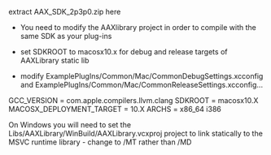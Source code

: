 extract AAX_SDK_2p3p0.zip here 

  - You need to modify the AAXlibrary project in order to compile with the same SDK as your plug-ins

  - set SDKROOT to macosx10.x for debug and release targets of AAXLibrary static lib
 
  - modify ExamplePlugIns/Common/Mac/CommonDebugSettings.xcconfig and ExamplePlugIns/Common/Mac/CommonReleaseSettings.xcconfig...

  GCC_VERSION = com.apple.compilers.llvm.clang
  SDKROOT = macosx10.X
  MACOSX_DEPLOYMENT_TARGET = 10.X
  ARCHS = x86_64 i386

On Windows you will need to set the Libs/AAXLibrary/WinBuild/AAXLibrary.vcxproj project to link statically to the MSVC runtime library - change to /MT rather than /MD